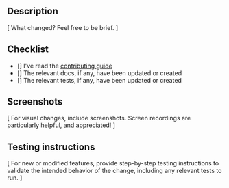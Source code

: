 ## Description

[ What changed? Feel free to be brief. ]

## Checklist

- [] I've read the [contributing guide](https://github.com/continuedev/continue/blob/main/CONTRIBUTING.md)
- [] The relevant docs, if any, have been updated or created
- [] The relevant tests, if any, have been updated or created

## Screenshots

[ For visual changes, include screenshots. Screen recordings are particularly helpful, and appreciated! ]

## Testing instructions

[ For new or modified features, provide step-by-step testing instructions to validate the intended behavior of the change, including any relevant tests to run. ]
